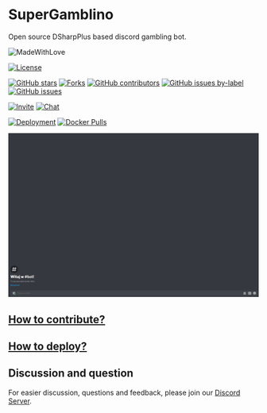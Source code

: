 # SuperGamblino
Open source DSharpPlus based discord gambling bot.

![MadeWithLove](https://forthebadge.com/images/featured/featured-built-with-love.svg)

[![License](https://img.shields.io/badge/License-GNU%20GPLv3-orange?style=for-the-badge)](https://choosealicense.com/licenses/gpl-3.0/)

[![GitHub stars](https://img.shields.io/github/stars/Emil8250/SuperGamblino?style=for-the-badge)](https://github.com/Emil8250/SuperGamblino/stargazers)
[![Forks](https://img.shields.io/github/forks/Emil8250/SuperGamblino?style=for-the-badge)](https://github.com/Emil8250/SuperGamblino/network/members)
[![GitHub contributors](https://img.shields.io/github/contributors-anon/Emil8250/SuperGamblino?style=for-the-badge)](https://github.com/Emil8250/SuperGamblino/graphs/contributors)
[![GitHub issues by-label](https://img.shields.io/github/issues/Emil8250/SuperGamblino/good%20first%20issue?color=%237057ff&style=for-the-badge)](https://github.com/Emil8250/SuperGamblino/issues?q=is%3Aopen+is%3Aissue+label%3A%22good+first+issue%22)
[![GitHub issues](https://img.shields.io/github/issues/Emil8250/SuperGamblino?style=for-the-badge)](https://github.com/Emil8250/SuperGamblino/issues)

[![Invite](https://img.shields.io/badge/Invite-DiscordBot-blue?style=for-the-badge)](https://discordapp.com/oauth2/authorize?client_id=688160933574475800&scope=bot&permissions=8)
[![Chat](https://img.shields.io/discord/690952406883893268?logo=Discord&style=for-the-badge)](https://discord.gg/eDwDwVY)

[![Deployment](https://img.shields.io/github/workflow/status/Emil8250/SuperGamblino/SuperGamlibno%20Continuous%20Integration?label=Deployment&style=for-the-badge)](https://github.com/Emil8250/SuperGamblino/actions?query=workflow%3A%22SuperGamlibno+Continuous+Integration%22)
[![Docker Pulls](https://img.shields.io/docker/pulls/emil8250/supergamblino?style=for-the-badge)](https://hub.docker.com/r/emil8250/supergamblino)

![gif presentation how bot works](docs/media/presentation.gif)

## [How to contribute?](docs/CONTRIBUTING.md)
## [How to deploy?](docs/DEPLOYMENT.md)

 ## Discussion and question
 For easier discussion, questions and feedback, please join our [Discord Server](https://discord.gg/eDwDwVY).